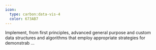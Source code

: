 ```yaml
---
icon:
  type: carbon:data-vis-4
  color: 673AB7
---
```


Implement, from first principles, advanced general purpose and custom data structures and algorithms that employ appropriate strategies for demonstrab ... 
